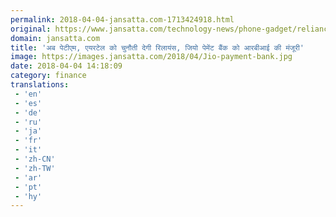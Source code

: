 ```yaml
---
permalink: 2018-04-04-jansatta.com-1713424918.html
original: https://www.jansatta.com/technology-news/phone-gadget/reliance-jio-start-jio-payment-bank-know-here-in-hindi-how-to-open-jio-bank-account-in-free/621340/
domain: jansatta.com
title: 'अब पेटीएम, एयरटेल को चुनौती देगी रिलायंस, जियो पेमेंट बैंक को आरबीआई की मंजूरी'
image: https://images.jansatta.com/2018/04/Jio-payment-bank.jpg
date: 2018-04-04 14:18:09
category: finance
translations: 
 - 'en'
 - 'es'
 - 'de'
 - 'ru'
 - 'ja'
 - 'fr'
 - 'it'
 - 'zh-CN'
 - 'zh-TW'
 - 'ar'
 - 'pt'
 - 'hy'
---
```


